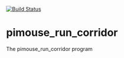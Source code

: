 [![Build Status](https://travis-ci.org/tomohiko-nomura/pimouse_run_corridor.svg?branch=master)](https://travis-ci.org/tomohiko-nomura/pimouse_run_corridor)

# pimouse_run_corridor
The pimouse_run_corridor program
